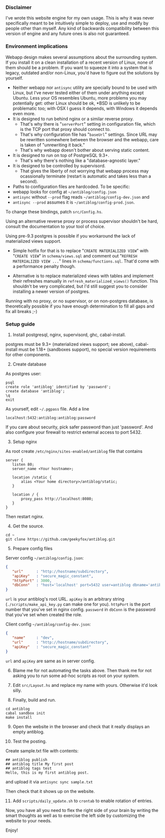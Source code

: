 ### Disclaimer

I've wrote this website engine for my own usage. This is why it was never
specifically meant to be intuitively simple to deploy, use and modify by
people other than myself. Any kind of backwards compatibility between
this version of engine and any future ones is also not guaranteed.

### Environment implications

Webapp design makes several assumptions about the surrounding system.
If you install it on a clean installation of a recent version of Linux, none of
them should be a problem. If you want to squeeze it into a system that is
legacy, outdated and/or non-Linux, you'd have to figure out the solutions by
yourself.

* Neither webapp nor `antisync` utility are specially bound to be used with
  Linux, but I've never tested either of them under anything except Ubuntu. 
  Less your OS resembles Ubuntu, more problems you may potentially get: other
  Linux should be ok, *BSD is unlikely to be problematic too; with OSX I guess
  it depends, with Windows it depends even more.
* It is designed to run behind nginx or a similar reverse proxy.
  * That's why there is "`serverPort`" setting in configuration file, which is
     the TCP port that proxy should connect to.
  * That's why configuration file has "`baseUrl`" settings. Since URL may be
     rewritten somewhere between the browser and the webapp, care is taken of
     "unrewriting it back."
  * That's why webapp doesn't bother about serving static content.
* It is designed to run on top of PostgreSQL 9.3+.
  * That's why there's nothing like a "database-agnostic layer."
* It is designed to be controlled by supervisord.
  * That gives the liberty of not worrying that webapp process may
     ocassionally terminate (restart is automatic and takes less than a
     second).
* Paths to configuration files are hardcoded. To be specific: 
 * webapp looks for
  config at `~/antiblog/config.json`
 * `antisync` without `--prod` flag reads
  `~/antiblog/config-dev.json` and 
 * `antisync --prod` assumes it is
  `~/antiblog/config-prod.json`.
  
  To change these bindings, patch `src/Config.hs`.

Using an alternative reverse proxy or process supervisor shouldn't be
hard, consult the documentation to your tool of choice.

Using pre-9.3 postgres is possible if you workaround the lack of materialized
views support.

* Simple hotfix for that is to replace "`CREATE MATERIALIZED VIEW`"
 with  "`CREATE VIEW`" in `schema/views.sql` and comment out
 "`REFRESH MATERIALIZED VIEW ...`"  lines in `schema/functions.sql`.
 That'd come with a performance penalty though.

* Alternative is to replace materialized views with tables and implement their refreshes
 manually in `refresh_materialized_views()` function. This shouldn't be very
 complicated, but I'd still suggest you to consider installing a newer version
 of postgres.

Running with no proxy, or no supervisor, or on non-postgres database, is
theoretically possible if you have enough determination to fill all gaps
and fix all breaks ;-)

### Setup guide

1. Install postgresql, nginx, supervisord, ghc, cabal-install.

 postgres must be 9.3+ (materialized views support; see above),
 cabal-install must be 1.18+ (sandboxes support), no special version
 requirements for other components.

2. Create database
  
 As postgres user:
 ```
psql
create role 'antiblog' identified by 'password';
create database 'antiblog';
\q
exit
 ```
 As yourself, edit `~/.pgpass` file. Add a line
 ```
localhost:5432:antiblog:antiblog:password
 ```
 If you care about security, pick safer password than just 'password'.
 And also configure your firewall to restrict external access to port 5432.

3. Setup nginx

 As root create `/etc/nginx/sites-enabled/antiblog` file that contains
 ```
server {
    listen 80;
    server_name <Your hostname>;
    
    location /static {
        alias <Your home directory>/antiblog/static;
    }

    location / {
        proxy_pass http://localhost:8080;
    }
}
 ```

 Then restart nginx.

4. Get the source.
 ```
cd ~
git clone https://github.com/geekyfox/antiblog.git
```

5. Prepare config files

 Server config `~/antiblog/config.json`:
 ```json 
{
    "url"      : "http://hostname/subdirectory",
    "apiKey"   : "secure_magic_constant",
    "httpPort" : 3000,
    "dbConn"   : "host='localhost' port=5432 user=antiblog dbname='antiblog' password='password'"
}
 ```

 `url` is your antiblog's root URL. `apiKey` is an arbitrary string
 (`./scripts/make_api_key.py` can make one for you). `httpPort` is the
 port number that you've set in nginx config. `password` in `dbConn` is
 the password that you've set when created the role.

 Client config `~/antiblog/config-dev.json`:
 ```json
{
    "name"     : "dev",
    "url"      : "http://hostname/subdirectory",
    "apiKey"   : "secure_magic_constant"
}
 ```
 `url` and `apiKey` are same as in server config.

6. Blame me for not automating the tasks above. Then thank me for not asking
you to run some ad-hoc scripts as root on your system.

7. Edit `src/Layout.hs` and replace my name with yours. Otherwise it'd look
silly.

8. Finally, build and run.
 ```
cd antiblog
cabal sandbox init
make install
 ```

9. Open the website in the browser and check that it really displays an
empty antiblog.

10. Test the posting.

 Create sample.txt file with contents:
 ```
## antiblog publish
## antiblog title My first post
## antiblog tags test
Hello, this is my first antiblog post.
 ```

 and upload it via `antisync sync sample.txt`

 Then check that it shows up on the website.

11. Add `scripts/daily_update.sh` to `crontab` to enable rotation of entries.

Now, you have all you need to flex the right side of your brain by writing
the smart thoughts as well as to exercise the left side by customizing the
website to your needs.

Enjoy!

